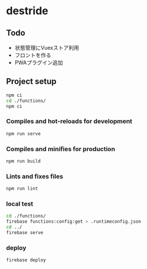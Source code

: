 # destride

## Todo

- 状態管理にVuexストア利用
- フロントを作る
- PWAプラグイン追加

## Project setup

```bash
npm ci
cd ./functions/
npm ci
```

### Compiles and hot-reloads for development

```bash
npm run serve
```

### Compiles and minifies for production

```bash
npm run build
```

### Lints and fixes files

```bash
npm run lint
```

### local test

```bash
cd ./functions/
firebase functions:config:get > .runtimeconfig.json
cd ../
firebase serve
```

### deploy

```bash
firebase deploy
```
